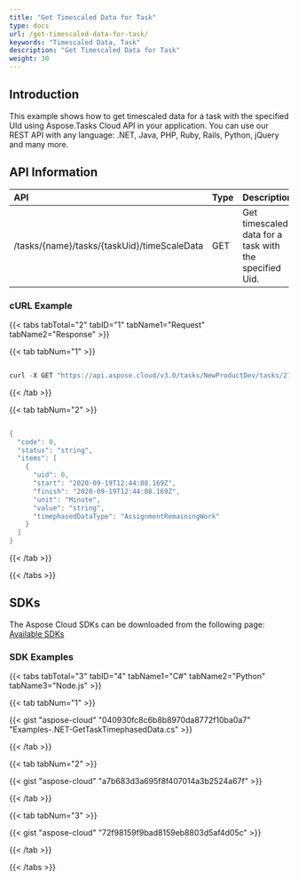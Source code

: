 ```yaml
---
title: "Get Timescaled Data for Task"
type: docs
url: /get-timescaled-data-for-task/
keywords: "Timescaled Data, Task"
description: "Get Timescaled Data for Task"
weight: 30
---
```


## **Introduction**
This example shows how to get timescaled data for a task with the specified UId using Aspose.Tasks Cloud API in your application. You can use our REST API with any language: .NET, Java, PHP, Ruby, Rails, Python, jQuery and many more.
## **API Information**

|**API**|**Type**|**Description**|**Resource Link**|
| :- | :- | :- | :- |
|/tasks/{name}/tasks/{taskUid}/timeScaleData|GET|Get timescaled data for a task with the specified Uid.|[GetTaskTimephasedData](https://apireference.aspose.cloud/tasks/#/TasksTask/GetTaskTimephasedData)|
### **cURL Example**
{{< tabs tabTotal="2" tabID="1" tabName1="Request" tabName2="Response" >}}

{{< tab tabNum="1" >}}

```java

curl -X GET "https://api.aspose.cloud/v3.0/tasks/NewProductDev/tasks/27/timeScaleData?type=TaskWork" -H "accept: application/json" -H "x-aspose-client: Containerize.Swagger"

```

{{< /tab >}}

{{< tab tabNum="2" >}}

```java

{
  "code": 0,
  "status": "string",
  "items": [
    {
      "uid": 0,
      "start": "2020-09-19T12:44:08.169Z",
      "finish": "2020-09-19T12:44:08.169Z",
      "unit": "Minute",
      "value": "string",
      "timephasedDataType": "AssignmentRemainingWork"
    }
  ]
}

```

{{< /tab >}}

{{< /tabs >}}
## **SDKs**
The Aspose Cloud SDKs can be downloaded from the following page: [Available SDKs](/tasks/available-sdks/)
### **SDK Examples**
{{< tabs tabTotal="3" tabID="4" tabName1="C#" tabName2="Python" tabName3="Node.js" >}}

{{< tab tabNum="1" >}}

{{< gist "aspose-cloud" "040930fc8c6b8b8970da8772f10ba0a7" "Examples-.NET-GetTaskTimephasedData.cs" >}}

{{< /tab >}}

{{< tab tabNum="2" >}}

{{< gist "aspose-cloud" "a7b683d3a695f8f407014a3b2524a67f" >}}

{{< /tab >}}

{{< tab tabNum="3" >}}

{{< gist "aspose-cloud" "72f98159f9bad8159eb8803d5af4d05c" >}}

{{< /tab >}}

{{< /tabs >}}
